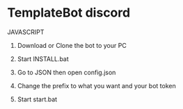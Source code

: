 # TemplateBot discord


JAVASCRIPT

1. Download or Clone the bot to your PC

2. Start INSTALL.bat

3. Go to JSON then open config.json

4. Change the prefix to what you want and your bot token

5. Start start.bat